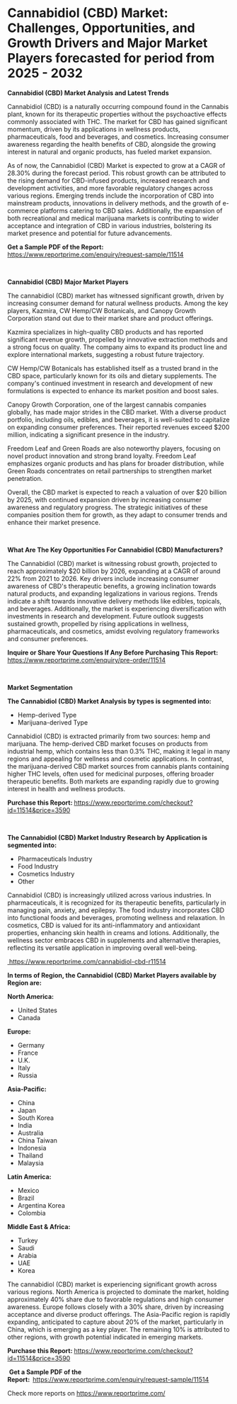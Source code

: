 <p><h1>Cannabidiol (CBD) Market: Challenges, Opportunities, and Growth Drivers and Major Market Players forecasted for period from 2025 - 2032</h1></p><p><strong>Cannabidiol (CBD) Market Analysis and Latest Trends</strong></p>
<p><p>Cannabidiol (CBD) is a naturally occurring compound found in the Cannabis plant, known for its therapeutic properties without the psychoactive effects commonly associated with THC. The market for CBD has gained significant momentum, driven by its applications in wellness products, pharmaceuticals, food and beverages, and cosmetics. Increasing consumer awareness regarding the health benefits of CBD, alongside the growing interest in natural and organic products, has fueled market expansion.</p><p>As of now, the Cannabidiol (CBD) Market is expected to grow at a CAGR of 28.30% during the forecast period. This robust growth can be attributed to the rising demand for CBD-infused products, increased research and development activities, and more favorable regulatory changes across various regions. Emerging trends include the incorporation of CBD into mainstream products, innovations in delivery methods, and the growth of e-commerce platforms catering to CBD sales. Additionally, the expansion of both recreational and medical marijuana markets is contributing to wider acceptance and integration of CBD in various industries, bolstering its market presence and potential for future advancements.</p></p>
<p><strong>Get a Sample PDF of the Report:&nbsp;</strong> <a href="https://www.reportprime.com/enquiry/request-sample/11514?utm_campaign=2760&utm_medium=2&utm_source=Github&utm_content=ia&utm_term=20032025&utm_id=cannabidiol-cbd">https://www.reportprime.com/enquiry/request-sample/11514</a></p>
<p>&nbsp;</p>
<p><strong>Cannabidiol (CBD) Major Market Players</strong></p>
<p><p>The cannabidiol (CBD) market has witnessed significant growth, driven by increasing consumer demand for natural wellness products. Among the key players, Kazmira, CW Hemp/CW Botanicals, and Canopy Growth Corporation stand out due to their market share and product offerings.</p><p>Kazmira specializes in high-quality CBD products and has reported significant revenue growth, propelled by innovative extraction methods and a strong focus on quality. The company aims to expand its product line and explore international markets, suggesting a robust future trajectory.</p><p>CW Hemp/CW Botanicals has established itself as a trusted brand in the CBD space, particularly known for its oils and dietary supplements. The company's continued investment in research and development of new formulations is expected to enhance its market position and boost sales.</p><p>Canopy Growth Corporation, one of the largest cannabis companies globally, has made major strides in the CBD market. With a diverse product portfolio, including oils, edibles, and beverages, it is well-suited to capitalize on expanding consumer preferences. Their reported revenues exceed $200 million, indicating a significant presence in the industry.</p><p>Freedom Leaf and Green Roads are also noteworthy players, focusing on novel product innovation and strong brand loyalty. Freedom Leaf emphasizes organic products and has plans for broader distribution, while Green Roads concentrates on retail partnerships to strengthen market penetration.</p><p>Overall, the CBD market is expected to reach a valuation of over $20 billion by 2025, with continued expansion driven by increasing consumer awareness and regulatory progress. The strategic initiatives of these companies position them for growth, as they adapt to consumer trends and enhance their market presence.</p></p>
<p>&nbsp;</p>
<p><strong>What Are The Key Opportunities For Cannabidiol (CBD) Manufacturers?</strong></p>
<p><p>The Cannabidiol (CBD) market is witnessing robust growth, projected to reach approximately $20 billion by 2026, expanding at a CAGR of around 22% from 2021 to 2026. Key drivers include increasing consumer awareness of CBD's therapeutic benefits, a growing inclination towards natural products, and expanding legalizations in various regions. Trends indicate a shift towards innovative delivery methods like edibles, topicals, and beverages. Additionally, the market is experiencing diversification with investments in research and development. Future outlook suggests sustained growth, propelled by rising applications in wellness, pharmaceuticals, and cosmetics, amidst evolving regulatory frameworks and consumer preferences.</p></p>
<p><strong>Inquire or Share Your Questions If Any Before Purchasing This Report:</strong> <a href="https://www.reportprime.com/enquiry/pre-order/11514?utm_campaign=2760&utm_medium=2&utm_source=Github&utm_content=ia&utm_term=20032025&utm_id=cannabidiol-cbd">https://www.reportprime.com/enquiry/pre-order/11514</a></p>
<p>&nbsp;</p>
<p><strong>Market Segmentation</strong></p>
<p><strong>The Cannabidiol (CBD) Market Analysis by types is segmented into:</strong></p>
<p><ul><li>Hemp-derived Type</li><li>Marijuana-derived Type</li></ul></p>
<p><p>Cannabidiol (CBD) is extracted primarily from two sources: hemp and marijuana. The hemp-derived CBD market focuses on products from industrial hemp, which contains less than 0.3% THC, making it legal in many regions and appealing for wellness and cosmetic applications. In contrast, the marijuana-derived CBD market sources from cannabis plants containing higher THC levels, often used for medicinal purposes, offering broader therapeutic benefits. Both markets are expanding rapidly due to growing interest in health and wellness products.</p></p>
<p><strong>Purchase this Report:&nbsp;</strong><a href="https://www.reportprime.com/checkout?id=11514&price=3590&utm_campaign=2760&utm_medium=2&utm_source=Github&utm_content=ia&utm_term=20032025&utm_id=cannabidiol-cbd">https://www.reportprime.com/checkout?id=11514&price=3590</a></p>
<p>&nbsp;</p>
<p><strong>The Cannabidiol (CBD) Market Industry Research by Application is segmented into:</strong></p>
<p><ul><li>Pharmaceuticals Industry</li><li>Food Industry</li><li>Cosmetics Industry</li><li>Other</li></ul></p>
<p><p>Cannabidiol (CBD) is increasingly utilized across various industries. In pharmaceuticals, it is recognized for its therapeutic benefits, particularly in managing pain, anxiety, and epilepsy. The food industry incorporates CBD into functional foods and beverages, promoting wellness and relaxation. In cosmetics, CBD is valued for its anti-inflammatory and antioxidant properties, enhancing skin health in creams and lotions. Additionally, the wellness sector embraces CBD in supplements and alternative therapies, reflecting its versatile application in improving overall well-being.</p></p>
<p><a href="https://www.reportprime.com/cannabidiol-cbd-r11514?utm_campaign=2760&utm_medium=2&utm_source=Github&utm_content=ia&utm_term=20032025&utm_id=cannabidiol-cbd">&nbsp;https://www.reportprime.com/cannabidiol-cbd-r11514</a></p>
<p><strong>In terms of Region, the Cannabidiol (CBD) Market Players available by Region are:</strong></p>
<p>
    <p> <strong> North America: </strong>
        <ul>
            <li>United States</li>
            <li>Canada</li>
        </ul>
        </p> 
    <p> <strong> Europe: </strong>
        <ul>
            <li>Germany</li>
            <li>France</li>
            <li>U.K.</li>
            <li>Italy</li>
            <li>Russia</li>
        </ul>
        </p> 
    <p> <strong> Asia-Pacific: </strong>
        <ul>
            <li>China</li>
            <li>Japan</li>
            <li>South Korea</li>
            <li>India</li>
            <li>Australia</li>
            <li>China Taiwan</li>
            <li>Indonesia</li>
            <li>Thailand</li>
            <li>Malaysia</li>
        </ul>
        </p> 
    <p> <strong> Latin America: </strong>
        <ul>
            <li>Mexico</li>
            <li>Brazil</li>
            <li>Argentina Korea</li>
            <li>Colombia</li>
        </ul>
        </p> 
    <p> <strong> Middle East & Africa: </strong>
        <ul>
            <li>Turkey</li>
            <li>Saudi</li>
            <li>Arabia</li>
            <li>UAE</li>
            <li>Korea</li>
        </ul>
    </p>
    </p>
<p><p>The cannabidiol (CBD) market is experiencing significant growth across various regions. North America is projected to dominate the market, holding approximately 40% share due to favorable regulations and high consumer awareness. Europe follows closely with a 30% share, driven by increasing acceptance and diverse product offerings. The Asia-Pacific region is rapidly expanding, anticipated to capture about 20% of the market, particularly in China, which is emerging as a key player. The remaining 10% is attributed to other regions, with growth potential indicated in emerging markets.</p></p>
<p><strong>Purchase this Report: </strong><a href="https://www.reportprime.com/checkout?id=11514&price=3590&utm_campaign=2760&utm_medium=2&utm_source=Github&utm_content=ia&utm_term=20032025&utm_id=cannabidiol-cbd">https://www.reportprime.com/checkout?id=11514&price=3590</a></p>
<p>&nbsp;<strong>Get a Sample PDF of the Report:&nbsp;&nbsp;</strong><a href="https://www.reportprime.com/enquiry/request-sample/11514?utm_campaign=2760&utm_medium=2&utm_source=Github&utm_content=ia&utm_term=20032025&utm_id=cannabidiol-cbd">https://www.reportprime.com/enquiry/request-sample/11514</a></p>
<p><strong></strong></p>
<p>Check more reports on <a href="https://www.reportprime.com/?utm_campaign=2760&utm_medium=2&utm_source=Github&utm_content=ia&utm_term=20032025&utm_id=cannabidiol-cbd">https://www.reportprime.com/</a></p>